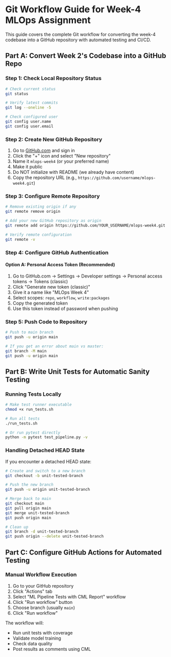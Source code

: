 # Git Workflow Guide for Week-4 MLOps Assignment

This guide covers the complete Git workflow for converting the week-4 codebase into a GitHub repository with automated testing and CI/CD.

## Part A: Convert Week 2's Codebase into a GitHub Repo

### Step 1: Check Local Repository Status

```bash
# Check current status
git status

# Verify latest commits
git log --oneline -5

# Check configured user
git config user.name
git config user.email
```

### Step 2: Create New GitHub Repository

1. Go to [GitHub.com](https://github.com) and sign in
2. Click the "+" icon and select "New repository"
3. Name it `mlops-week4` (or your preferred name)
4. Make it public
5. Do NOT initialize with README (we already have content)
6. Copy the repository URL (e.g., `https://github.com/username/mlops-week4.git`)

### Step 3: Configure Remote Repository

```bash
# Remove existing origin if any
git remote remove origin

# Add your new GitHub repository as origin
git remote add origin https://github.com/YOUR_USERNAME/mlops-week4.git

# Verify remote configuration
git remote -v
```

### Step 4: Configure GitHub Authentication

#### Option A: Personal Access Token (Recommended)
1. Go to GitHub.com → Settings → Developer settings → Personal access tokens → Tokens (classic)
2. Click "Generate new token (classic)"
3. Give it a name like "MLOps Week 4"
4. Select scopes: `repo`, `workflow`, `write:packages`
5. Copy the generated token
6. Use this token instead of password when pushing

### Step 5: Push Code to Repository

```bash
# Push to main branch
git push -u origin main

# If you get an error about main vs master:
git branch -M main
git push -u origin main
```

## Part B: Write Unit Tests for Automatic Sanity Testing

### Running Tests Locally

```bash
# Make test runner executable
chmod +x run_tests.sh

# Run all tests
./run_tests.sh

# Or run pytest directly
python -m pytest test_pipeline.py -v
```

### Handling Detached HEAD State

If you encounter a detached HEAD state:

```bash
# Create and switch to a new branch
git checkout -b unit-tested-branch

# Push the new branch
git push -u origin unit-tested-branch

# Merge back to main
git checkout main
git pull origin main
git merge unit-tested-branch
git push origin main

# Clean up
git branch -d unit-tested-branch
git push origin --delete unit-tested-branch
```

## Part C: Configure GitHub Actions for Automated Testing

### Manual Workflow Execution

1. Go to your GitHub repository
2. Click "Actions" tab
3. Select "ML Pipeline Tests with CML Report" workflow
4. Click "Run workflow" button
5. Choose branch (usually `main`)
6. Click "Run workflow"

The workflow will:
- Run unit tests with coverage
- Validate model training
- Check data quality
- Post results as comments using CML 